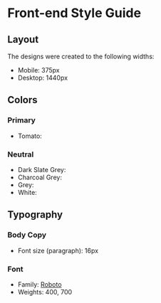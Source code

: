 # Front-end Style Guide

## Layout

The designs were created to the following widths:

- Mobile: 375px
- Desktop: 1440px

## Colors

### Primary

- Tomato: 

### Neutral

- Dark Slate Grey: 
- Charcoal Grey: 
- Grey: 
- White: 

## Typography

### Body Copy

- Font size (paragraph): 16px

### Font

- Family: [Roboto](https://fonts.google.com/specimen/Roboto)
- Weights: 400, 700
